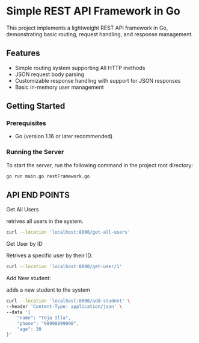 # Simple REST API Framework in Go

This project implements a lightweight REST API framework in Go, demonstrating basic routing, request handling, and response management.

## Features

- Simple routing system supporting All HTTP methods
- JSON request body parsing
- Customizable response handling with support for JSON responses
- Basic in-memory user management

## Getting Started

### Prerequisites

- Go (version 1.16 or later recommended)

### Running the Server

To start the server, run the following command in the project root directory:

```bash
go run main.go restFramework.go
```

## API END POINTS

Get All Users

retrives all users in the system.

```bash
curl --location 'localhost:8000/get-all-users'
```

Get User by ID

Retrives a specific user by their ID.

```bash
curl --location 'localhost:8000/get-user/1'
```

Add New student:

adds a new student to the system

```bash
curl --location 'localhost:8000/add-student' \
--header 'Content-Type: application/json' \
--data '{
    "name": "Teja Illa",
    "phone": "98998899090",
    "age": 30
}'
```